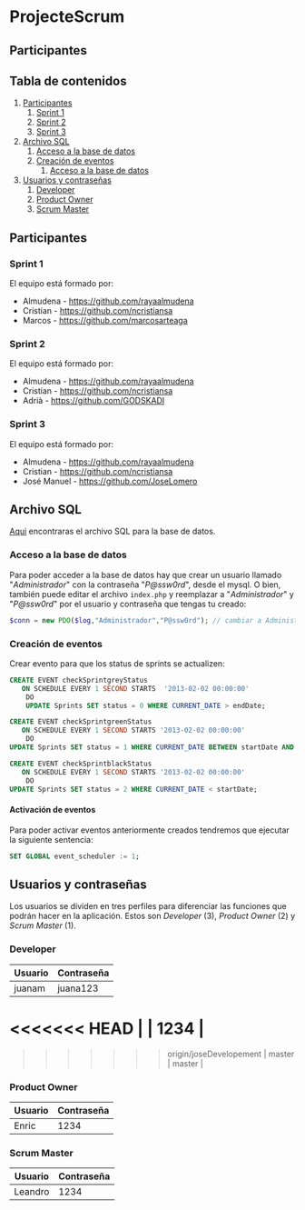 # ProjecteScrum

## Participantes <a name="participantes"></a>

## Tabla de contenidos
1. [Participantes](#participantes)
    1. [Sprint 1](#sprint1)
    2. [Sprint 2](#sprint2)
    3. [Sprint 3](#sprint3)
2. [Archivo SQL](#sql-data)
    1. [Acceso a la base de datos](#acceso-bd)
    2. [Creación de eventos](#eventos-bd)
        1. [Acceso a la base de datos](#activacion-ev)
3. [Usuarios y contraseñas](#user-pass)
    1. [Developer](#dev)
    2. [Product Owner](#po)
    3. [Scrum Master](#sm)

## Participantes <a name="participantes"></a>

### Sprint 1 <a name="sprint1"></a>

El equipo está formado por:
- Almudena - https://github.com/rayaalmudena
- Cristian - https://github.com/ncristiansa
- Marcos - https://github.com/marcosarteaga

### Sprint 2 <a name="sprint2"></a>

El equipo está formado por:
- Almudena - https://github.com/rayaalmudena
- Cristian - https://github.com/ncristiansa
- Adrià - https://github.com/GODSKADI

### Sprint 3 <a name="sprint3"></a>

El equipo está formado por:
- Almudena - https://github.com/rayaalmudena
- Cristian - https://github.com/ncristiansa
- José Manuel - https://github.com/JoseLomero


## Archivo SQL <a name="sql-data"></a>

[Aqui](https://github.com/ncristiansa/ProjecteScrum/blob/master/ScrumDB4.sql) encontraras el archivo SQL para la base de datos.

### Acceso a la base de datos <a name="acceso-bd"></a>

Para poder acceder a la base de datos hay que crear un usuario llamado "*Administrador*" con la contraseña "*P@ssw0rd*", desde el mysql. O bien, también puede editar el archivo ```index.php``` y reemplazar a "*Administrador*" y "*P@ssw0rd*" por el usuario y contraseña que tengas tu creado:

``` php
$conn = new PDO($log,"Administrador","P@ssw0rd"); // cambiar a Administrador por el otro usuario y la P@ssw0rd por su contraseña correspondiente

```

### Creación de eventos <a name="eventos-bd"></a>

Crear evento para que los status de sprints se actualizen:

``` sql
CREATE EVENT checkSprintgreyStatus
   ON SCHEDULE EVERY 1 SECOND STARTS  '2013-02-02 00:00:00' 
    DO 
    UPDATE Sprints SET status = 0 WHERE CURRENT_DATE > endDate;

CREATE EVENT checkSprintgreenStatus
   ON SCHEDULE EVERY 1 SECOND STARTS '2013-02-02 00:00:00' 
    DO 
UPDATE Sprints SET status = 1 WHERE CURRENT_DATE BETWEEN startDate AND endDate;

CREATE EVENT checkSprintblackStatus
   ON SCHEDULE EVERY 1 SECOND STARTS '2013-02-02 00:00:00' 
    DO 
UPDATE Sprints SET status = 2 WHERE CURRENT_DATE < startDate;
```

#### Activación de eventos <a name="activacion-ev"></a>

Para poder activar eventos anteriormente creados tendremos que ejecutar la siguiente sentencia:

``` sql
SET GLOBAL event_scheduler := 1;
```

## Usuarios y contraseñas <a name="user-pass"></a>
Los usuarios se dividen en tres perfiles para diferenciar las funciones que podrán hacer en la aplicación. 
Estos son *Developer* (3), *Product Owner* (2) y *Scrum Master* (1).

### Developer <a name="dev"></a>

| Usuario | Contraseña |
|---|---|
| juanam | juana123 |
<<<<<<< HEAD
|  | 1234 |
=======
>>>>>>> origin/joseDevelopement
| master | master |

### Product Owner <a name="po"></a>

| Usuario | Contraseña |
|---|---|
| Enric | 1234 |

### Scrum Master <a name="sm"></a>

| Usuario | Contraseña |
|---|---|
| Leandro | 1234 |
